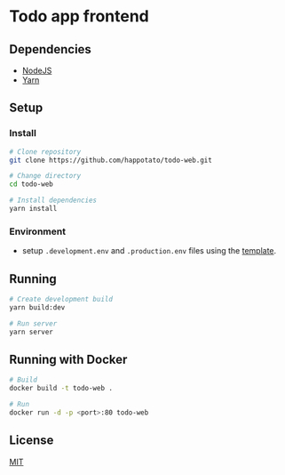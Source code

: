 # Todo app frontend

## Dependencies

- [NodeJS](https://nodejs.org/)
- [Yarn](https://yarnpkg.com/)

## Setup

### Install

``` sh
# Clone repository
git clone https://github.com/happotato/todo-web.git

# Change directory
cd todo-web

# Install dependencies
yarn install
```

### Environment

- setup `.development.env` and `.production.env` files using the [template](.template.env).

## Running

``` sh
# Create development build
yarn build:dev 

# Run server
yarn server
```

## Running with Docker

``` sh
# Build 
docker build -t todo-web .

# Run
docker run -d -p <port>:80 todo-web
```

## License

[MIT](LICENSE.txt)

